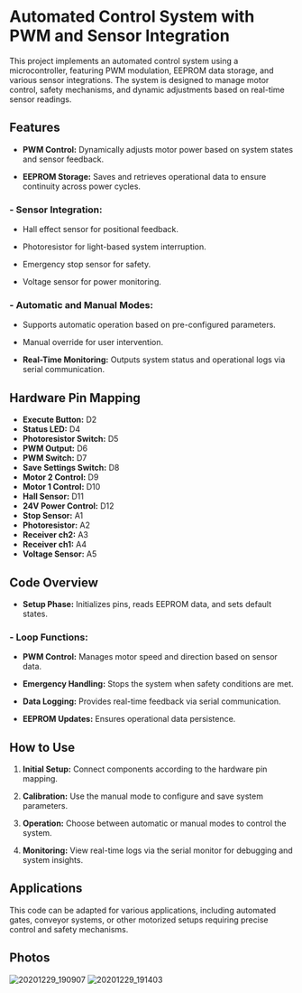 # Automated Control System with PWM and Sensor Integration

This project implements an automated control system using a microcontroller, featuring PWM modulation, EEPROM data storage, and various sensor integrations. The system is designed to manage motor control, safety mechanisms, and dynamic adjustments based on real-time sensor readings.

## Features

- **PWM Control:** Dynamically adjusts motor power based on system states and sensor feedback.

- **EEPROM Storage:** Saves and retrieves operational data to ensure continuity across power cycles.

### - Sensor Integration:

-  Hall effect sensor for positional feedback.

-  Photoresistor for light-based system interruption.

-  Emergency stop sensor for safety.

-  Voltage sensor for power monitoring.


### - Automatic and Manual Modes:

-  Supports automatic operation based on pre-configured parameters.

-  Manual override for user intervention.


-  **Real-Time Monitoring:** Outputs system status and operational logs via serial communication.


## Hardware Pin Mapping

- **Execute Button:** D2
- **Status LED:** D4
- **Photoresistor Switch:** D5
- **PWM Output:** D6
- **PWM Switch:** D7
- **Save Settings Switch:** D8
- **Motor 2 Control:** D9
- **Motor 1 Control:** D10
- **Hall Sensor:** D11
- **24V Power Control:** D12
- **Stop Sensor:** A1
- **Photoresistor:** A2
- **Receiver ch2:** A3
- **Receiver ch1:** A4
- **Voltage Sensor:** A5


## Code Overview

- **Setup Phase:** Initializes pins, reads EEPROM data, and sets default states.

### - Loop Functions:

-  **PWM Control:** Manages motor speed and direction based on sensor data.

-  **Emergency Handling:** Stops the system when safety conditions are met.

-  **Data Logging:** Provides real-time feedback via serial communication.

-  **EEPROM Updates:** Ensures operational data persistence.



## How to Use

1. **Initial Setup:** Connect components according to the hardware pin mapping.


2. **Calibration:** Use the manual mode to configure and save system parameters.


3. **Operation:** Choose between automatic or manual modes to control the system.


4. **Monitoring:** View real-time logs via the serial monitor for debugging and system insights.



## Applications

This code can be adapted for various applications, including automated gates, conveyor systems, or other motorized setups requiring precise control and safety mechanisms.

## Photos

![20201229_190907](https://github.com/user-attachments/assets/34eb36d3-d4e2-4830-8478-0801c2f72f7b)
![20201229_191403](https://github.com/user-attachments/assets/3ce568cd-cd64-4ef8-afa7-02ad9b83d453)
